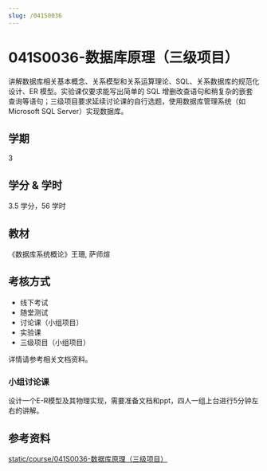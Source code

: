 ```yaml
---
slug: /041S0036
---
```


# 041S0036-数据库原理（三级项目）

讲解数据库相关基本概念、关系模型和关系运算理论、SQL、关系数据库的规范化设计、ER 模型。实验课仅要求能写出简单的 SQL 增删改查语句和稍复杂的嵌套查询等语句；三级项目要求延续讨论课的自行选题，使用数据库管理系统（如 Microsoft SQL Server）实现数据库。

## 学期

3

## 学分 & 学时

3.5 学分，56 学时

## 教材

《数据库系统概论》王珊, 萨师煊

## 考核方式

- 线下考试
- 随堂测试
- 讨论课（小组项目）
- 实验课
- 三级项目（小组项目）

详情请参考相关文档资料。

### 小组讨论课

设计一个E-R模型及其物理实现，需要准备文档和ppt，四人一组上台进行5分钟左右的讲解。

## 参考资料

[static/course/041S0036-数据库原理（三级项目）](https://github.com/rurumuri/ysuse-2022/tree/master/static/course/041S0036-%E6%95%B0%E6%8D%AE%E5%BA%93%E5%8E%9F%E7%90%86%EF%BC%88%E4%B8%89%E7%BA%A7%E9%A1%B9%E7%9B%AE%EF%BC%89)